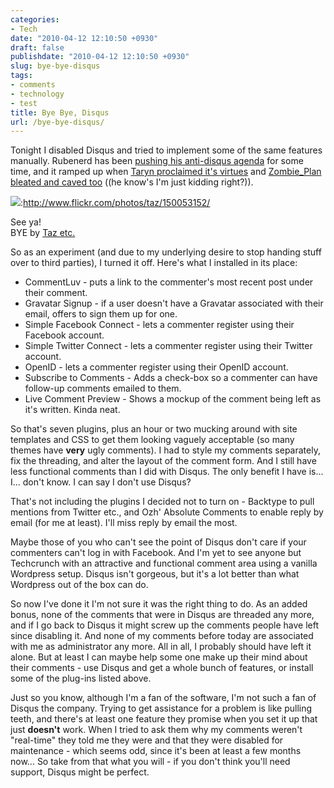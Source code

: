 ```yaml
---
categories:
- Tech
date: "2010-04-12 12:10:50 +0930"
draft: false
publishdate: "2010-04-12 12:10:50 +0930"
slug: bye-bye-disqus
tags:
- comments
- technology
- test
title: Bye Bye, Disqus
url: /bye-bye-disqus/
---
```

Tonight I disabled Disqus and tried to implement some of the same
features manually. Rubenerd has been [pushing his anti-disqus
agenda](//rubenerd.com/shocking-truth-disqus-et-al/) for some time, and
it ramped up when [Taryn proclaimed it's
virtues](http://blog.tarynhicks.com.au/why-you-should-use-disqus/) and
[Zombie\_Plan bleated and caved
too](http://zombieskittles.com/tucking-it-in) ((he know's I'm just
kidding right?)).

![](//farm1.static.flickr.com/46/150053152_bd851bf585.jpg):http://www.flickr.com/photos/taz/150053152/

See ya!\
BYE by [Taz etc.](http://www.flickr.com/photos/taz/%)

So as an experiment (and due to my underlying desire to stop handing
stuff over to third parties), I turned it off. Here's what I installed
in its place:

-   CommentLuv - puts a link to the commenter's most recent post under
    their comment.
-   Gravatar Signup - if a user doesn't have a Gravatar associated with
    their email, offers to sign them up for one.
-   Simple Facebook Connect - lets a commenter register using their
    Facebook account.
-   Simple Twitter Connect - lets a commenter register using their
    Twitter account.
-   OpenID - lets a commenter register using their OpenID account.
-   Subscribe to Comments - Adds a check-box so a commenter can have
    follow-up comments emailed to them.
-   Live Comment Preview - Shows a mockup of the comment being left as
    it's written. Kinda neat.

So that's seven plugins, plus an hour or two mucking around with site
templates and CSS to get them looking vaguely acceptable (so many themes
have **very** ugly comments). I had to style my comments separately, fix
the threading, and alter the layout of the comment form. And I still
have less functional comments than I did with Disqus. The only benefit I
have is... I... don't know. I can say I don't use Disqus?

That's not including the plugins I decided not to turn on - Backtype to
pull mentions from Twitter etc., and Ozh' Absolute Comments to enable
reply by email (for me at least). I'll miss reply by email the most.

Maybe those of you who can't see the point of Disqus don't care if your
commenters can't log in with Facebook. And I'm yet to see anyone but
Techcrunch with an attractive and functional comment area using a
vanilla Wordpress setup. Disqus isn't gorgeous, but it's a lot better
than what Wordpress out of the box can do.

So now I've done it I'm not sure it was the right thing to do. As an
added bonus, none of the comments that were in Disqus are threaded any
more, and if I go back to Disqus it might screw up the comments people
have left since disabling it. And none of my comments before today are
associated with me as administrator any more. All in all, I probably
should have left it alone. But at least I can maybe help some one make
up their mind about their comments - use Disqus and get a whole bunch of
features, or install some of the plug-ins listed above.

Just so you know, although I'm a fan of the software, I'm not such a fan
of Disqus the company. Trying to get assistance for a problem is like
pulling teeth, and there's at least one feature they promise when you
set it up that just **doesn't** work. When I tried to ask them why my
comments weren't "real-time" they told me they were and that they were
disabled for maintenance - which seems odd, since it's been at least a
few months now... So take from that what you will - if you don't think
you'll need support, Disqus might be perfect.
